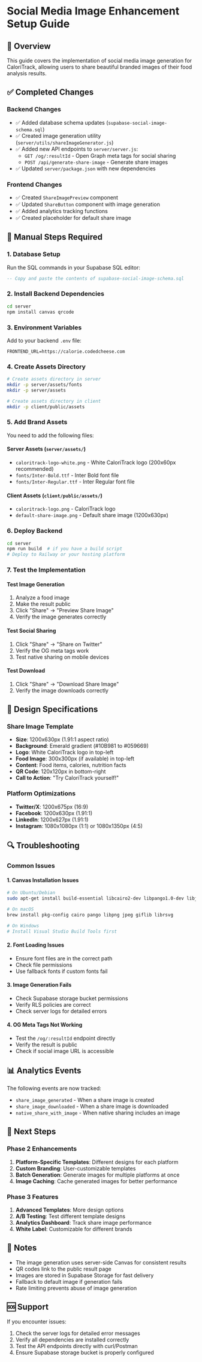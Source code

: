 # Social Media Image Enhancement Setup Guide

## 🎯 Overview
This guide covers the implementation of social media image generation for CaloriTrack, allowing users to share beautiful branded images of their food analysis results.

## ✅ Completed Changes

### Backend Changes
- ✅ Added database schema updates (`supabase-social-image-schema.sql`)
- ✅ Created image generation utility (`server/utils/shareImageGenerator.js`)
- ✅ Added new API endpoints to `server/server.js`:
  - `GET /og/:resultId` - Open Graph meta tags for social sharing
  - `POST /api/generate-share-image` - Generate share images
- ✅ Updated `server/package.json` with new dependencies

### Frontend Changes
- ✅ Created `ShareImagePreview` component
- ✅ Updated `ShareButton` component with image generation
- ✅ Added analytics tracking functions
- ✅ Created placeholder for default share image

## 🔧 Manual Steps Required

### 1. Database Setup
Run the SQL commands in your Supabase SQL editor:
```sql
-- Copy and paste the contents of supabase-social-image-schema.sql
```

### 2. Install Backend Dependencies
```bash
cd server
npm install canvas qrcode
```

### 3. Environment Variables
Add to your backend `.env` file:
```env
FRONTEND_URL=https://calorie.codedcheese.com
```

### 4. Create Assets Directory
```bash
# Create assets directory in server
mkdir -p server/assets/fonts
mkdir -p server/assets

# Create assets directory in client
mkdir -p client/public/assets
```

### 5. Add Brand Assets
You need to add the following files:

#### Server Assets (`server/assets/`)
- `caloritrack-logo-white.png` - White CaloriTrack logo (200x60px recommended)
- `fonts/Inter-Bold.ttf` - Inter Bold font file
- `fonts/Inter-Regular.ttf` - Inter Regular font file

#### Client Assets (`client/public/assets/`)
- `caloritrack-logo.png` - CaloriTrack logo
- `default-share-image.png` - Default share image (1200x630px)

### 6. Deploy Backend
```bash
cd server
npm run build  # if you have a build script
# Deploy to Railway or your hosting platform
```

### 7. Test the Implementation

#### Test Image Generation
1. Analyze a food image
2. Make the result public
3. Click "Share" → "Preview Share Image"
4. Verify the image generates correctly

#### Test Social Sharing
1. Click "Share" → "Share on Twitter"
2. Verify the OG meta tags work
3. Test native sharing on mobile devices

#### Test Download
1. Click "Share" → "Download Share Image"
2. Verify the image downloads correctly

## 🎨 Design Specifications

### Share Image Template
- **Size**: 1200x630px (1.91:1 aspect ratio)
- **Background**: Emerald gradient (#10B981 to #059669)
- **Logo**: White CaloriTrack logo in top-left
- **Food Image**: 300x300px (if available) in top-left
- **Content**: Food items, calories, nutrition facts
- **QR Code**: 120x120px in bottom-right
- **Call to Action**: "Try CaloriTrack yourself!"

### Platform Optimizations
- **Twitter/X**: 1200x675px (16:9)
- **Facebook**: 1200x630px (1.91:1)
- **LinkedIn**: 1200x627px (1.91:1)
- **Instagram**: 1080x1080px (1:1) or 1080x1350px (4:5)

## 🔍 Troubleshooting

### Common Issues

#### 1. Canvas Installation Issues
```bash
# On Ubuntu/Debian
sudo apt-get install build-essential libcairo2-dev libpango1.0-dev libjpeg-dev libgif-dev librsvg2-dev

# On macOS
brew install pkg-config cairo pango libpng jpeg giflib librsvg

# On Windows
# Install Visual Studio Build Tools first
```

#### 2. Font Loading Issues
- Ensure font files are in the correct path
- Check file permissions
- Use fallback fonts if custom fonts fail

#### 3. Image Generation Fails
- Check Supabase storage bucket permissions
- Verify RLS policies are correct
- Check server logs for detailed errors

#### 4. OG Meta Tags Not Working
- Test the `/og/:resultId` endpoint directly
- Verify the result is public
- Check if social image URL is accessible

## 📊 Analytics Events

The following events are now tracked:
- `share_image_generated` - When a share image is created
- `share_image_downloaded` - When a share image is downloaded
- `native_share_with_image` - When native sharing includes an image

## 🚀 Next Steps

### Phase 2 Enhancements
1. **Platform-Specific Templates**: Different designs for each platform
2. **Custom Branding**: User-customizable templates
3. **Batch Generation**: Generate images for multiple platforms at once
4. **Image Caching**: Cache generated images for better performance

### Phase 3 Features
1. **Advanced Templates**: More design options
2. **A/B Testing**: Test different template designs
3. **Analytics Dashboard**: Track share image performance
4. **White Label**: Customizable for different brands

## 📝 Notes

- The image generation uses server-side Canvas for consistent results
- QR codes link to the public result page
- Images are stored in Supabase Storage for fast delivery
- Fallback to default image if generation fails
- Rate limiting prevents abuse of image generation

## 🆘 Support

If you encounter issues:
1. Check the server logs for detailed error messages
2. Verify all dependencies are installed correctly
3. Test the API endpoints directly with curl/Postman
4. Ensure Supabase storage bucket is properly configured
